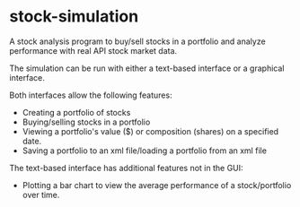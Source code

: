 # stock-simulation
A stock analysis program to buy/sell stocks in a portfolio and analyze performance with real API stock market data. 

The simulation can be run with either a text-based interface or a graphical interface.

Both interfaces allow the following features:
  - Creating a portfolio of stocks
  - Buying/selling stocks in a portfolio
  - Viewing a portfolio's value ($) or composition (shares) on a specified date.
  - Saving a portfolio to an xml file/loading a portfolio from an xml file
  
The text-based interface has additional features not in the GUI:
  - Plotting a bar chart to view the average performance of a stock/portfolio over time.


